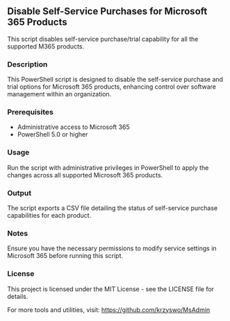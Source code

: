 ## Disable Self-Service Purchases for Microsoft 365 Products
This script disables self-service purchase/trial capability for all the supported M365 products.

### Description
This PowerShell script is designed to disable the self-service purchase and trial options for Microsoft 365 products, enhancing control over software management within an organization.

### Prerequisites
- Administrative access to Microsoft 365
- PowerShell 5.0 or higher

### Usage
Run the script with administrative privileges in PowerShell to apply the changes across all supported Microsoft 365 products.

### Output
The script exports a CSV file detailing the status of self-service purchase capabilities for each product.

### Notes
Ensure you have the necessary permissions to modify service settings in Microsoft 365 before running this script.

### License
This project is licensed under the MIT License - see the LICENSE file for details.

For more tools and utilities, visit: https://github.com/krzyswo/MsAdmin